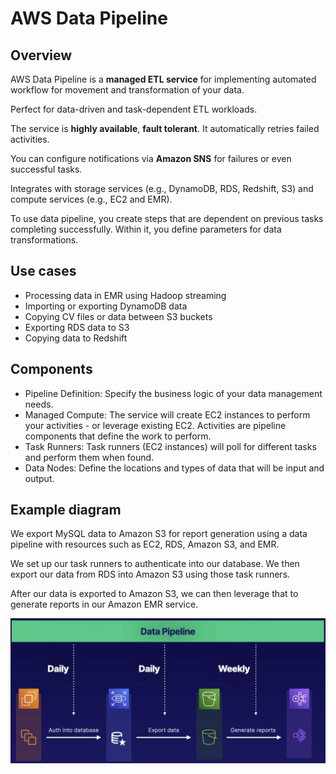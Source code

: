 # AWS Data Pipeline

## Overview

AWS Data Pipeline is a **managed ETL service** for implementing automated workflow for movement and transformation of your data.

Perfect for data-driven and task-dependent ETL workloads.

The service is **highly available**, **fault tolerant**. It automatically retries failed activities.

You can configure notifications via **Amazon SNS** for failures or even successful tasks.

Integrates with storage services (e.g., DynamoDB, RDS, Redshift, S3) and compute services (e.g., EC2 and EMR).

To use data pipeline, you create steps that are dependent on previous tasks completing successfully. Within it, you define parameters for data transformations.


## Use cases

- Processing data in EMR using Hadoop streaming
- Importing or exporting DynamoDB data
- Copying CV files or data between S3 buckets
- Exporting RDS data to S3
- Copying data to Redshift


## Components

- Pipeline Definition: Specify the business logic of your data management needs.
- Managed Compute: The service will create EC2 instances to perform your activities - or leverage existing EC2. Activities are pipeline components that define the work to perform.
- Task Runners: Task runners (EC2 instances) will poll for different tasks and perform them when found.
- Data Nodes: Define the locations and types of data that will be input and output.


## Example diagram

We export MySQL data to Amazon S3 for report generation using a data pipeline with resources such as EC2, RDS, Amazon S3, and EMR.

We set up our task runners to authenticate into our database. We then export our data from RDS into Amazon S3 using those task runners.

After our data is exported to Amazon S3, we can then leverage that to generate reports
in our Amazon EMR service.

![](./images/data-pl-arch.png)